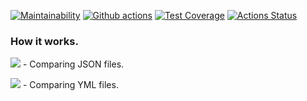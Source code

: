 [![Maintainability](https://api.codeclimate.com/v1/badges/7b0f4a5d3858c6ea7a12/maintainability)](https://codeclimate.com/github/KatherinaFed/frontend-project-lvl2/maintainability) [![Github actions](https://github.com/KatherinaFed/frontend-project-lvl2/actions/workflows/github-actions.yml/badge.svg)](https://github.com/KatherinaFed/frontend-project-lvl2/actions/workflows/github-actions.yml) [![Test Coverage](https://api.codeclimate.com/v1/badges/7b0f4a5d3858c6ea7a12/test_coverage)](https://codeclimate.com/github/KatherinaFed/frontend-project-lvl2/test_coverage) [![Actions Status](https://github.com/KatherinaFed/frontend-project-lvl2/workflows/hexlet-check/badge.svg)](https://github.com/KatherinaFed/frontend-project-lvl2/actions)

### How it works.

<a href="https://asciinema.org/a/2rbh12SHNKgMLSVimV2lOOoxw" target="_blank"><img src="https://asciinema.org/a/2rbh12SHNKgMLSVimV2lOOoxw.svg" /></a> - Comparing JSON files.

<a href="https://asciinema.org/a/XPcCDEcvBtwMvEDptynZHaq9W" target="_blank"><img src="https://asciinema.org/a/XPcCDEcvBtwMvEDptynZHaq9W.svg" /></a> - Comparing YML files.